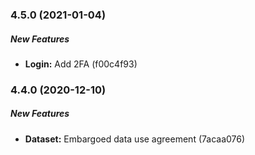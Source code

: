 ### 4.5.0 (2021-01-04)

##### New Features

* **Login:**  Add 2FA (f00c4f93)

### 4.4.0 (2020-12-10)

##### New Features

* **Dataset:**  Embargoed data use agreement (7acaa076)

